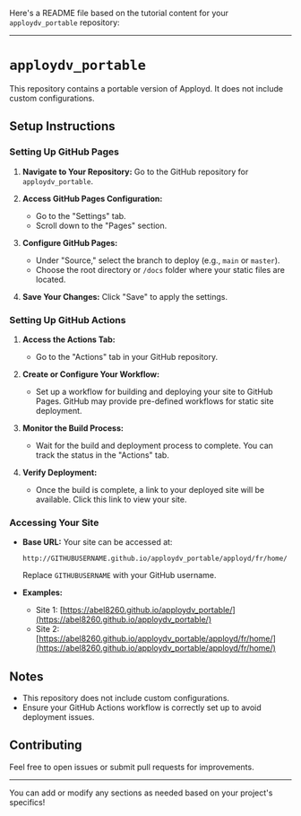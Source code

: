 Here's a README file based on the tutorial content for your `apploydv_portable` repository:

---

# `apploydv_portable`

This repository contains a portable version of Apployd. It does not include custom configurations.

## Setup Instructions

### Setting Up GitHub Pages

1. **Navigate to Your Repository:**
   Go to the GitHub repository for `apploydv_portable`.

2. **Access GitHub Pages Configuration:**
   - Go to the "Settings" tab.
   - Scroll down to the "Pages" section.

3. **Configure GitHub Pages:**
   - Under "Source," select the branch to deploy (e.g., `main` or `master`).
   - Choose the root directory or `/docs` folder where your static files are located.

4. **Save Your Changes:**
   Click "Save" to apply the settings.

### Setting Up GitHub Actions

1. **Access the Actions Tab:**
   - Go to the "Actions" tab in your GitHub repository.

2. **Create or Configure Your Workflow:**
   - Set up a workflow for building and deploying your site to GitHub Pages. GitHub may provide pre-defined workflows for static site deployment.

3. **Monitor the Build Process:**
   - Wait for the build and deployment process to complete. You can track the status in the "Actions" tab.

4. **Verify Deployment:**
   - Once the build is complete, a link to your deployed site will be available. Click this link to view your site.

### Accessing Your Site

- **Base URL:**
  Your site can be accessed at:
  ```
  http://GITHUBUSERNAME.github.io/apploydv_portable/apployd/fr/home/
  ```
  Replace `GITHUBUSERNAME` with your GitHub username.

- **Examples:**
  - Site 1: [https://abel8260.github.io/apploydv_portable/](https://abel8260.github.io/apploydv_portable/)
  - Site 2: [https://abel8260.github.io/apploydv_portable/apployd/fr/home/](https://abel8260.github.io/apploydv_portable/apployd/fr/home/)

## Notes

- This repository does not include custom configurations.
- Ensure your GitHub Actions workflow is correctly set up to avoid deployment issues.

## Contributing

Feel free to open issues or submit pull requests for improvements.

---

You can add or modify any sections as needed based on your project's specifics!
